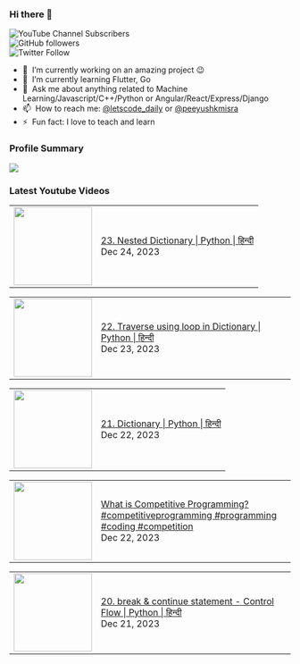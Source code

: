 ### Hi there 👋

![YouTube Channel Subscribers](https://img.shields.io/youtube/channel/subscribers/UCgmk1KXmrHXt_DO0kScyVmQ?style=social)  
![GitHub followers](https://img.shields.io/github/followers/misrapk?style=social)  
![Twitter Follow](https://img.shields.io/twitter/follow/peeyushkmisra?style=social)

- 🔭 &nbsp;I’m currently working on an amazing project :wink:
- 🌱 &nbsp;I’m currently learning Flutter, Go
- 💬 &nbsp;Ask me about anything related to Machine Learning/Javascript/C++/Python or Angular/React/Express/Django
- 📫 &nbsp;How to reach me: [@letscode_daily](https://www.instagram.com/letscode_daily/) or [@peeyushkmisra](https://www.instagram.com/peeyushkmisra/)
- ⚡ &nbsp;Fun fact: I love to teach and learn


### Profile Summary

![](https://github-profile-summary-cards.vercel.app/api/cards/profile-details?username=misrapk&theme=dracula)

### Latest Youtube Videos

<!-- YOUTUBE:START --><table><tr><td><a href="https://www.youtube.com/watch?v=rKf7LprP-sg"><img width="140px" src="https://i.ytimg.com/vi/rKf7LprP-sg/mqdefault.jpg"></a></td>
<td><a href="https://www.youtube.com/watch?v=rKf7LprP-sg">23. Nested Dictionary | Python | हिन्दी</a><br/>Dec 24, 2023</td></tr></table>
<table><tr><td><a href="https://www.youtube.com/watch?v=b2fuo63noJ0"><img width="140px" src="https://i.ytimg.com/vi/b2fuo63noJ0/mqdefault.jpg"></a></td>
<td><a href="https://www.youtube.com/watch?v=b2fuo63noJ0">22. Traverse using loop in Dictionary | Python | हिन्दी</a><br/>Dec 23, 2023</td></tr></table>
<table><tr><td><a href="https://www.youtube.com/watch?v=-8IMJl0_rrg"><img width="140px" src="https://i.ytimg.com/vi/-8IMJl0_rrg/mqdefault.jpg"></a></td>
<td><a href="https://www.youtube.com/watch?v=-8IMJl0_rrg">21. Dictionary | Python | हिन्दी</a><br/>Dec 22, 2023</td></tr></table>
<table><tr><td><a href="https://www.youtube.com/watch?v=AM9ibLYlUcw"><img width="140px" src="https://i.ytimg.com/vi/AM9ibLYlUcw/mqdefault.jpg"></a></td>
<td><a href="https://www.youtube.com/watch?v=AM9ibLYlUcw">What is Competitive Programming? #competitiveprogramming  #programming #coding #competition</a><br/>Dec 22, 2023</td></tr></table>
<table><tr><td><a href="https://www.youtube.com/watch?v=E8d0F2e5aXM"><img width="140px" src="https://i.ytimg.com/vi/E8d0F2e5aXM/mqdefault.jpg"></a></td>
<td><a href="https://www.youtube.com/watch?v=E8d0F2e5aXM">20. break &amp; continue statement - Control Flow | Python | हिन्दी</a><br/>Dec 21, 2023</td></tr></table>
<!-- YOUTUBE:END -->
